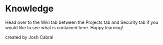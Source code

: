 # Knowledge

Head over to the Wiki tab between the Projects tab and Security tab if you would like to see what is contained here. Happy learning!

created by Josh Cabral


